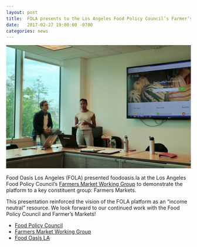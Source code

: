 ```yaml
---
layout: post
title:  FOLA presents to the Los Angeles Food Policy Council’s Farmer’s Market Working Group
date:   2017-02-27 19:00:00 -0700
categories: news
---
```


![Food Oasis LA at the California Endowment](/assets/images/posts/2017-02-27-food-policy-council.jpg)

Food Oasis Los Angeles (FOLA) presented foodoasis.la at the Los Angeles Food Policy Council’s [Farmers Market Working Group](http://goodfoodla.org/policymaking/working-groups-2/farmers-markets-for-all/ ) to demonstrate the platform to a key constituent group: Farmers Markets.

This presentation reinforced the vision of the FOLA platform as an “income neutral” resource. We look forward to our continued work with the Food Policy Council and Farmer’s Markets!

* [Food Policy Council](http://goodfoodla.org/)
* [Farmers Market Working Group](http://goodfoodla.org/policymaking/working-groups-2/farmers-markets-for-all/)
* [Food Oasis LA](https://foodoasis.la )
